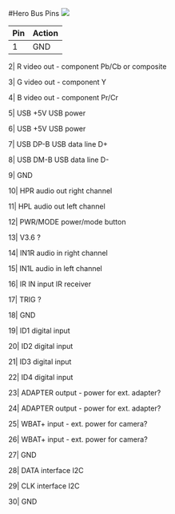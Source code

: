 #Hero Bus Pins
![](http://i.imgur.com/0tArBVY.jpg)

Pin|Action
---|-------
1| GND

2| R video out - component Pb/Cb or composite

3| G video out - component Y

4| B video out - component Pr/Cr

5| USB +5V USB power

6| USB +5V USB power

7| USB DP-B USB data line D+

8| USB DM-B USB data line D-

9| GND

10| HPR audio out right channel

11| HPL audio out left channel

12| PWR/MODE power/mode button

13| V3.6 ?

14| IN1R audio in right channel

15| IN1L audio in left channel

16| IR IN input IR receiver

17| TRIG ?

18| GND

19| ID1 digital input

20| ID2 digital input

21| ID3 digital input

22| ID4 digital input

23| ADAPTER output - power for ext. adapter?

24| ADAPTER output - power for ext. adapter?

25| WBAT+ input - ext. power for camera?

26| WBAT+ input - ext. power for camera?

27| GND

28| DATA interface I2C

29| CLK interface I2C

30| GND
